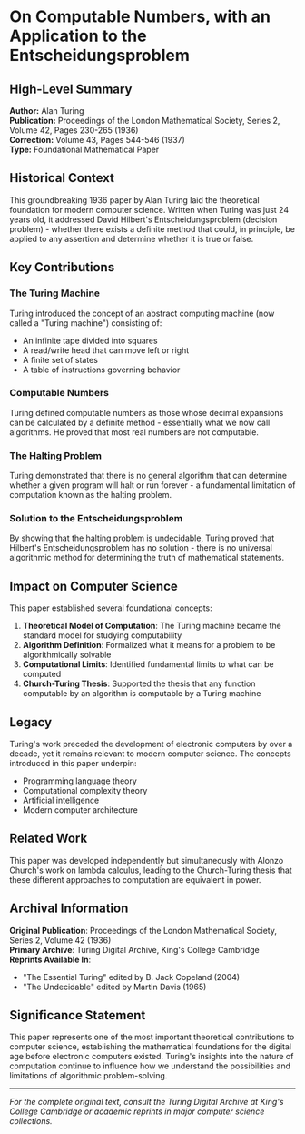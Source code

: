 # On Computable Numbers, with an Application to the Entscheidungsproblem

## High-Level Summary

**Author:** Alan Turing  
**Publication:** Proceedings of the London Mathematical Society, Series 2, Volume 42, Pages 230-265 (1936)  
**Correction:** Volume 43, Pages 544-546 (1937)  
**Type:** Foundational Mathematical Paper  

## Historical Context

This groundbreaking 1936 paper by Alan Turing laid the theoretical foundation for modern computer science. Written when Turing was just 24 years old, it addressed David Hilbert's Entscheidungsproblem (decision problem) - whether there exists a definite method that could, in principle, be applied to any assertion and determine whether it is true or false.

## Key Contributions

### The Turing Machine
Turing introduced the concept of an abstract computing machine (now called a "Turing machine") consisting of:
- An infinite tape divided into squares
- A read/write head that can move left or right
- A finite set of states
- A table of instructions governing behavior

### Computable Numbers
Turing defined computable numbers as those whose decimal expansions can be calculated by a definite method - essentially what we now call algorithms. He proved that most real numbers are not computable.

### The Halting Problem
Turing demonstrated that there is no general algorithm that can determine whether a given program will halt or run forever - a fundamental limitation of computation known as the halting problem.

### Solution to the Entscheidungsproblem
By showing that the halting problem is undecidable, Turing proved that Hilbert's Entscheidungsproblem has no solution - there is no universal algorithmic method for determining the truth of mathematical statements.

## Impact on Computer Science

This paper established several foundational concepts:

1. **Theoretical Model of Computation**: The Turing machine became the standard model for studying computability
2. **Algorithm Definition**: Formalized what it means for a problem to be algorithmically solvable
3. **Computational Limits**: Identified fundamental limits to what can be computed
4. **Church-Turing Thesis**: Supported the thesis that any function computable by an algorithm is computable by a Turing machine

## Legacy

Turing's work preceded the development of electronic computers by over a decade, yet it remains relevant to modern computer science. The concepts introduced in this paper underpin:
- Programming language theory
- Computational complexity theory
- Artificial intelligence
- Modern computer architecture

## Related Work

This paper was developed independently but simultaneously with Alonzo Church's work on lambda calculus, leading to the Church-Turing thesis that these different approaches to computation are equivalent in power.

## Archival Information

**Original Publication**: Proceedings of the London Mathematical Society, Series 2, Volume 42 (1936)  
**Primary Archive**: Turing Digital Archive, King's College Cambridge  
**Reprints Available In**:
- "The Essential Turing" edited by B. Jack Copeland (2004)
- "The Undecidable" edited by Martin Davis (1965)

## Significance Statement

This paper represents one of the most important theoretical contributions to computer science, establishing the mathematical foundations for the digital age before electronic computers existed. Turing's insights into the nature of computation continue to influence how we understand the possibilities and limitations of algorithmic problem-solving.

---

*For the complete original text, consult the Turing Digital Archive at King's College Cambridge or academic reprints in major computer science collections.*